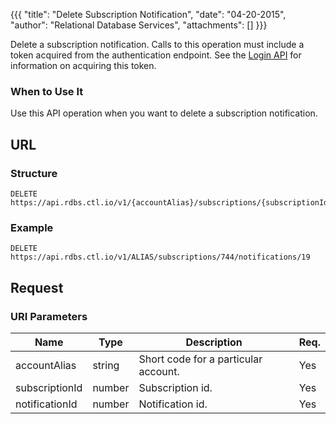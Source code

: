 {{{
  "title": "Delete Subscription Notification",
  "date": "04-20-2015",
  "author": "Relational Database Services",
  "attachments": []
}}}

Delete a subscription notification. Calls to this operation must include a token acquired from the authentication endpoint. See the [Login API](../Authentication/login.md) for information on acquiring this token.

### When to Use It

Use this API operation when you want to delete a subscription notification. 

## URL

### Structure

    DELETE https://api.rdbs.ctl.io/v1/{accountAlias}/subscriptions/{subscriptionId}/notifications/{notificationId}

### Example

    DELETE https://api.rdbs.ctl.io/v1/ALIAS/subscriptions/744/notifications/19

## Request

### URI Parameters

| Name | Type | Description | Req. |
| --- | --- | --- | --- |
| accountAlias | string | Short code for a particular account. | Yes |
| subscriptionId | number | Subscription id. | Yes |
| notificationId | number | Notification id. | Yes |

